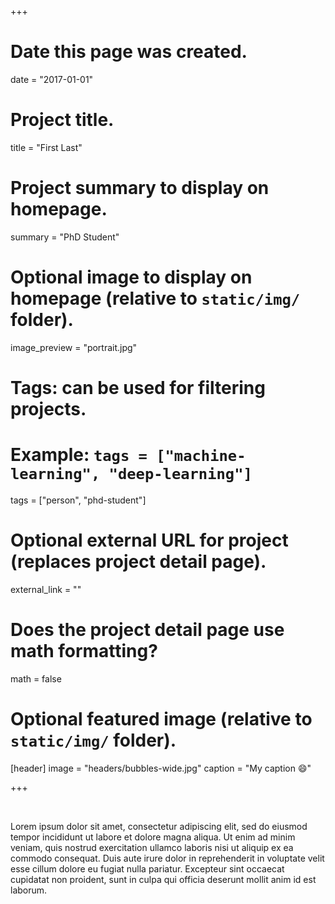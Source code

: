+++
# Date this page was created.
date = "2017-01-01"

# Project title.
title = "First Last"

# Project summary to display on homepage.
summary = "PhD Student"

# Optional image to display on homepage (relative to `static/img/` folder).
image_preview = "portrait.jpg"

# Tags: can be used for filtering projects.
# Example: `tags = ["machine-learning", "deep-learning"]`
tags = ["person", "phd-student"]

# Optional external URL for project (replaces project detail page).
external_link = ""

# Does the project detail page use math formatting?
math = false

# Optional featured image (relative to `static/img/` folder).
[header]
image = "headers/bubbles-wide.jpg"
caption = "My caption :smile:"

+++

<br>

Lorem ipsum dolor sit amet, consectetur adipiscing elit, sed do eiusmod tempor incididunt ut labore et dolore magna aliqua. Ut enim ad minim veniam, quis nostrud exercitation ullamco laboris nisi ut aliquip ex ea commodo consequat. Duis aute irure dolor in reprehenderit in voluptate velit esse cillum dolore eu fugiat nulla pariatur. Excepteur sint occaecat cupidatat non proident, sunt in culpa qui officia deserunt mollit anim id est laborum.

